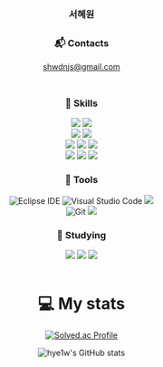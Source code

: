 <div align="center">

### 서혜원
##
### :mailbox_with_mail: Contacts
shwdnjs@gmail.com
<br><br>

##
### 💙 Skills
<img src="https://img.shields.io/badge/c-00599C?style=for-the-badge&logo=c%2B%2B&logoColor=white">
<img src="https://img.shields.io/badge/java-007396?style=for-the-badge&logo=java&logoColor=white">
<br>

<img src="https://img.shields.io/badge/Spring Boot-6DB33F?style=for-the-badge&logo=Spring Boot&logoColor=white"/>
<img src="https://img.shields.io/badge/bootstrap-7952B3?style=for-the-badge&logo=bootstrap&logoColor=white">
<br>

<img src="https://img.shields.io/badge/MySQL-4479A1.svg?&style=for-the-badge&logo=MySQL&logoColor=white"/>
<img src="https://img.shields.io/badge/firebase-FFCA28?style=for-the-badge&logo=firebase&logoColor=white">
<img src="https://img.shields.io/badge/mongoDB-47A248?style=for-the-badge&logo=MongoDB&logoColor=white">
<br>

<img src="https://img.shields.io/badge/HTML5-E34F26?style=for-the-badge&logo=HTML5&logoColor=white"/>
<img src="https://img.shields.io/badge/CSS-1572B6?style=for-the-badge&logo=CSS3&logoColor=white"/>
<img src="https://img.shields.io/badge/JavaScript-F7DF1E?style=for-the-badge&logo=JavaScript&logoColor=white"/>


### 💙 Tools
![Eclipse IDE](https://img.shields.io/badge/Eclipse%20IDE-2C2255.svg?&style=for-the-badge&logo=Eclipse%20IDE&logoColor=white)
![Visual Studio Code](https://img.shields.io/badge/Visual%20Studio%20Code-007ACC.svg?&style=for-the-badge&logo=Visual%20Studio%20Code&logoColor=white)
<img src="https://img.shields.io/badge/androidstudio-3DDC84?style=for-the-badge&logo=androidstudio&logoColor=white">
<br>
![Git](https://img.shields.io/badge/github-181717?style=for-the-badge&logo=github&logoColor=white)
<img src="https://img.shields.io/badge/jupyter-F37626?style=for-the-badge&logo=jupyter&logoColor=white">

### 💙 Studying
<img src="https://img.shields.io/badge/python-3776AB?style=for-the-badge&logo=python&logoColor=white">
<img src="https://img.shields.io/badge/django-092E20?style=for-the-badge&logo=django&logoColor=white">
<img src="https://img.shields.io/badge/linux-FCC624?style=for-the-badge&logo=linux&logoColor=black"> 
<br><br>

# 💻 My stats
[![Solved.ac Profile](http://mazassumnida.wtf/api/v2/generate_badge?boj=dnjs0585)](https://solved.ac/dnjs0585/)

![hye1w's GitHub stats](https://github-readme-stats.vercel.app/api?username=hye1w&theme=dark&show_icons=true)

</div>
